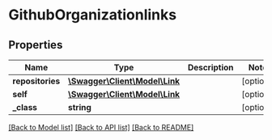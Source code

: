 # GithubOrganizationlinks

## Properties
Name | Type | Description | Notes
------------ | ------------- | ------------- | -------------
**repositories** | [**\Swagger\Client\Model\Link**](Link.md) |  | [optional] 
**self** | [**\Swagger\Client\Model\Link**](Link.md) |  | [optional] 
**_class** | **string** |  | [optional] 

[[Back to Model list]](../README.md#documentation-for-models) [[Back to API list]](../README.md#documentation-for-api-endpoints) [[Back to README]](../README.md)


